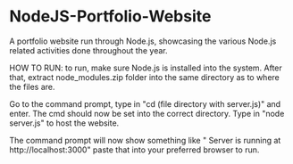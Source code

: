 # NodeJS-Portfolio-Website
A portfolio website run through Node.js, showcasing the various Node.js related activities done throughout the year.

HOW TO RUN:
to run, make sure Node.js is installed into the system. After that, extract node_modules.zip folder into the same directory as to where the files are. 

Go to the command prompt, type in "cd (file directory with server.js)" and enter. The cmd should now be set into the correct directory.
Type in "node server.js" to host the website. 

The command prompt will now show something like " Server is running at http://localhost:3000" paste that into your preferred browser to run.
